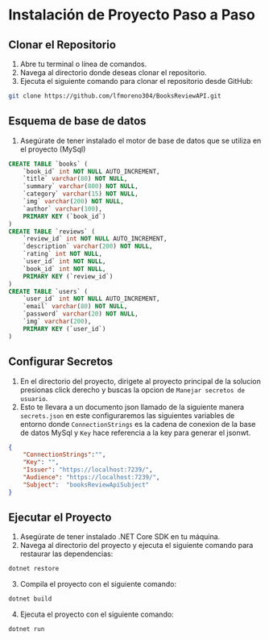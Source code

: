 # Instalación de Proyecto Paso a Paso

## Clonar el Repositorio

1. Abre tu terminal o línea de comandos.
2. Navega al directorio donde deseas clonar el repositorio.
3. Ejecuta el siguiente comando para clonar el repositorio desde GitHub:

```bash
git clone https://github.com/lfmoreno304/BooksReviewAPI.git
```

## Esquema de base de datos
1. Asegúrate de tener instalado el motor de base de datos que se utiliza en el proyecto (MySql)
```sql
CREATE TABLE `books` (
	`book_id` int NOT NULL AUTO_INCREMENT,
	`title` varchar(80) NOT NULL,
	`summary` varchar(800) NOT NULL,
	`category` varchar(15) NOT NULL,
	`img` varchar(200) NOT NULL,
	`author` varchar(100),
	PRIMARY KEY (`book_id`)
)
CREATE TABLE `reviews` (
	`review_id` int NOT NULL AUTO_INCREMENT,
	`description` varchar(200) NOT NULL,
	`rating` int NOT NULL,
	`user_id` int NOT NULL,
	`book_id` int NOT NULL,
	PRIMARY KEY (`review_id`)
)
CREATE TABLE `users` (
	`user_id` int NOT NULL AUTO_INCREMENT,
	`email` varchar(80) NOT NULL,
	`password` varchar(20) NOT NULL,
	`img` varchar(200),
	PRIMARY KEY (`user_id`)
)
```
## Configurar Secretos
1. En el directorio del proyecto, dirigete al proyecto principal de la solucion presionas click derecho y buscas la opcion de `Manejar secretos de usuario`.
2. Esto te llevara a un documento json llamado de la siguiente manera `secrets.json` en este configuraremos las siguientes variables de entorno donde `ConnectionStrings` es la cadena de conexion de la base de datos MySql y `Key` hace referencia a la key para generar el jsonwt.
```json
{
    "ConnectionStrings":"",
    "Key": "",
    "Issuer": "https://localhost:7239/",
    "Audience": "https://localhost:7239/",
    "Subject":  "booksReviewApiSubject"
}
```
## Ejecutar el Proyecto
1. Asegúrate de tener instalado .NET Core SDK en tu máquina.
2. Navega al directorio del proyecto y ejecuta el siguiente comando para restaurar las dependencias:
```bash
dotnet restore
```
3. Compila el proyecto con el siguiente comando:
```bash
dotnet build
```
4. Ejecuta el proyecto con el siguiente comando:
 ```bash
dotnet run
```
